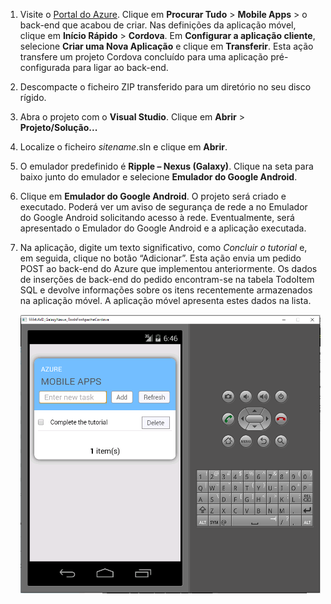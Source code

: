 
1. Visite o [Portal do Azure]. Clique em **Procurar Tudo** > **Mobile Apps** > o back-end que acabou de criar. Nas definições da aplicação móvel, clique em **Início Rápido** > **Cordova**. Em **Configurar a aplicação cliente**, selecione **Criar uma Nova Aplicação** e clique em **Transferir**. Esta ação transfere um projeto Cordova concluído para uma aplicação pré-configurada para ligar ao back-end.

2. Descompacte o ficheiro ZIP transferido para um diretório no seu disco rígido.

3. Abra o projeto com o **Visual Studio**.  Clique em **Abrir** > **Projeto/Solução...**

4. Localize o ficheiro _sitename_.sln e clique em **Abrir**.

5. O emulador predefinido é **Ripple – Nexus (Galaxy)**.  Clique na seta para baixo junto do emulador e selecione **Emulador do Google Android**.

6. Clique em **Emulador do Google Android**.  O projeto será criado e executado.  Poderá ver um aviso de segurança de rede a no Emulador do Google Android solicitando acesso à rede.  Eventualmente, será apresentado o Emulador do Google Android e a aplicação executada.

7. Na aplicação, digite um texto significativo, como _Concluir o tutorial_ e, em seguida, clique no botão “Adicionar”. Esta ação envia um pedido POST ao back-end do Azure que implementou anteriormente. Os dados de inserções de back-end do pedido encontram-se na tabela TodoItem SQL e devolve informações sobre os itens recentemente armazenados na aplicação móvel. A aplicação móvel apresenta estes dados na lista.

    ![](./media/app-service-mobile-cordova-quickstart/quickstart-startup.png)

[Portal do Azure]: https://portal.azure.com/



<!--HONumber=Jun16_HO2-->


